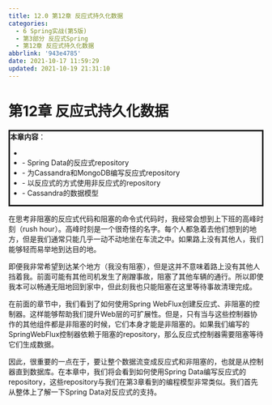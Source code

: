 ```yaml
---
title: 12.0 第12章 反应式持久化数据
categories:
  - 6 Spring实战(第5版)
  - 第3部分 反应式Spring
  - 第12章 反应式持久化数据
abbrlink: '943e4785'
date: 2021-10-17 11:59:29
updated: 2021-10-19 21:31:10
---
```

# 第12章 反应式持久化数据

<div style="border-style:solid;"><strong>本章内容</strong>：<ul><li></li><li>- Spring Data的反应式repository</li><li>- 为Cassandra和MongoDB编写反应式repository</li><li>- 以反应式的方式使用非反应式的repository</li><li>- Cassandra的数据模型</li></ul></div>

在思考非阻塞的反应式代码和阻塞的命令式代码时，我经常会想到上下班的高峰时刻（rush hour）。高峰时刻是一个很奇怪的名字。每个人都急着去他们想到的地方，但是我们通常只能几乎一动不动地坐在车流之中。如果路上没有其他人，我们能够轻而易举地到达目的地。

即便我非常希望到达某个地方（我没有阻塞），但是这并不意味着路上没有其他人挡着我。前面可能有其他司机发生了剐蹭事故，阻塞了其他车辆的通行。所以即使我本可以畅通无阻地回到家中，但此刻我也只能阻塞在这里等待事故清理完成。

在前面的章节中，我们看到了如何使用Spring WebFlux创建反应式、非阻塞的控制器。这样能够帮助我们提升Web层的可扩展性。但是，只有当与这些控制器协作的其他组件都是非阻塞的时候，它们本身才能是非阻塞的。如果我们编写的SpringWebFlux控制器依赖于阻塞的repository，那么反应式控制器需要阻塞等待它们生成数据。

因此，很重要的一点在于，要让整个数据流变成反应式和非阻塞的，也就是从控制器直到数据库。在本章中，我们将会看到如何使用Spring Data编写反应式的repository，这些repository与我们在第3章看到的编程模型非常类似。我们首先从整体上了解一下Spring Data对反应式的支持。

